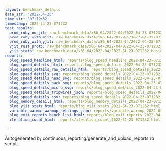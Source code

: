 ```yaml
---
layout: benchmark_details
date_str: '2022-04-23'
time_str: '07:12:32'
timestamp: 2022-04-23-071232
test_results:
  prod_ruby_no_jit: raw_benchmark_data/x86_64/2022-04/2022-04-23-071232_basic_benchmark_prod_ruby_no_jit.json
  prod_ruby_with_mjit: raw_benchmark_data/x86_64/2022-04/2022-04-23-071232_basic_benchmark_prod_ruby_with_mjit.json
  prod_ruby_with_yjit: raw_benchmark_data/x86_64/2022-04/2022-04-23-071232_basic_benchmark_prod_ruby_with_yjit.json
  yjit_rust_proto: raw_benchmark_data/x86_64/2022-04/2022-04-23-071232_basic_benchmark_yjit_rust_proto.json
  yjit_stats: raw_benchmark_data/x86_64/2022-04/2022-04-23-071232_basic_benchmark_yjit_stats.json
reports:
  blog_speed_headline_html: reports/blog_speed_headline_2022-04-23-071232.html
  blog_speed_details_html: reports/blog_speed_details_2022-04-23-071232.html
  blog_speed_details_raw_details_html: reports/blog_speed_details_2022-04-23-071232.raw_details.html
  blog_speed_details_svg: reports/blog_speed_details_2022-04-23-071232.svg
  blog_speed_details_head_svg: reports/blog_speed_details_2022-04-23-071232.head.svg
  blog_speed_details_back_svg: reports/blog_speed_details_2022-04-23-071232.back.svg
  blog_speed_details_micro_svg: reports/blog_speed_details_2022-04-23-071232.micro.svg
  blog_speed_details_tripwires_json: reports/blog_speed_details_2022-04-23-071232.tripwires.json
  blog_speed_details_csv: reports/blog_speed_details_2022-04-23-071232.csv
  blog_memory_details_html: reports/blog_memory_details_2022-04-23-071232.html
  blog_yjit_stats_html: reports/blog_yjit_stats_2022-04-23-071232.html
  variable_warmup_warmup_settings_json: reports/variable_warmup_2022-04-23-071232.warmup_settings.json
  blog_exit_reports_bench_list_html: reports/blog_exit_reports_2022-04-23-071232.bench_list.html
  iteration_count_html: reports/iteration_count_2022-04-23-071232.html

---
```

Autogenerated by continuous_reporting/generate_and_upload_reports.rb script.
